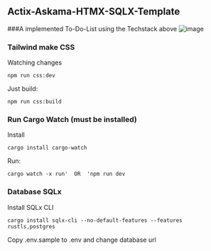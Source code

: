 ## Actix-Askama-HTMX-SQLX-Template

###A implemented To-Do-List using the Techstack above
![image](https://github.com/nickfthedev/actix-htmx-askama-sqlx/assets/24594991/3956c8a6-a68d-4854-8dad-2009100ff91c)

### Tailwind make CSS
Watching changes
```
npm run css:dev
```
Just build:
```
npm run css:build
```

### Run Cargo Watch (must be installed)

Install
```
cargo install cargo-watch
```
Run:
```
cargo watch -x run'  OR  'npm run dev
```

### Database SQLx

Install SQLx CLI
```
cargo install sqlx-cli --no-default-features --features rustls,postgres

```
Copy .env.sample to .env and change database url
